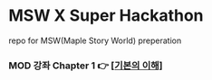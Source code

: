 # MSW X Super Hackathon
repo for MSW(Maple Story World) preperation

### MOD 강좌 Chapter 1 👉 [[기본의 이해]](./%5BMOD%20%EA%B0%95%EC%A2%8C%20Chapter%201%5D%20%EA%B8%B0%EB%B3%B8%EC%9D%98%20%EC%9D%B4%ED%95%B4.md)